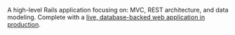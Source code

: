 A high-level Rails application focusing on: MVC, REST architecture, and data modeling. Complete with a [live, database-backed web application in production](https://nameless-journey-89117.herokuapp.com/).
